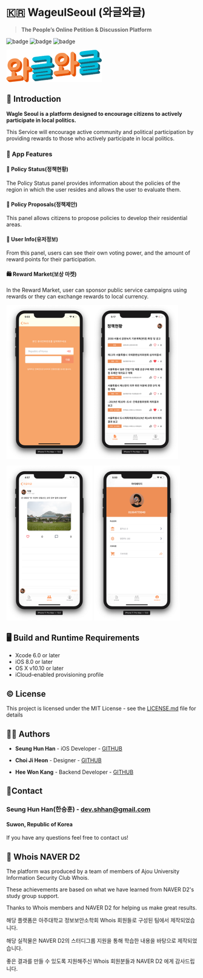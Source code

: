 # :kr: WageulSeoul (와글와글)

> **The People’s Online Petition & Discussion Platform**

![badge](https://img.shields.io/badge/license-MIT-red.svg) ![badge](https://img.shields.io/badge/language-Swift-red.svg) ![badge](https://img.shields.io/badge/version-iOS13.1/Swift5.1-lightgrey.svg)



<img src="./README_Images/Logo@3x.png" alt="Logo@3x" width="50%" />




## :open_book: Introduction

**Wagle Seoul is a platform designed to encourage citizens to actively participate in local politics.**

This Service will encourage active community and political participation by providing rewards to those who actively participate in local politics.



### :iphone: App Features



#### :page_facing_up: Policy Status(정책현황)

The Policy Status panel provides information about the policies of the region in which the user resides and allows the user to evaluate them.



#### :loudspeaker: Policy Proposals(정책제안)

This panel allows citizens to propose policies to develop their residential areas.



#### :bust_in_silhouette: User Info(유저정보)

From this panel, users can see their own voting power, and the amount of reward points for their participation.



#### :shopping: ​Reward Market(보상 마켓)

In the Reward Market, user can sponsor public service campaigns using rewards or they can exchange rewards to local currency.



<img src="./README_Images/Register.png" alt="Register" width="45%" /><img src="./README_Images/PolicyStatus.png" alt="PolicyStatus" width="45%" />

<img src="./README_Images/PolicyProposals.png" alt="PolicyProposals" width="45%" /> <img src="./README_Images/UserInfo.png" alt="UserInfo" width="45%" />



## :desktop_computer: ​Build and Runtime Requirements

- Xcode 6.0 or later
- iOS 8.0 or later
- OS X v10.10 or later
- iCloud–enabled provisioning profile



## :copyright: ​License



This project is licensed under the MIT License - see the [LICENSE.md](./LICENSE) file for details



## :man_technologist: ​Authors



* **Seung Hun Han** - iOS Developer - [GITHUB](https://github.com/shhan730)

  

* **Choi Ji Heon** - Designer - [GITHUB](https://github.com/smakerdev)

  

* **Hee Won Kang** - Backend Developer - [GITHUB](https://github.com/kang-heewon)



## :email: ​Contact



### **Seung Hun Han**(한승훈) - dev.shhan@gmail.com

#### Suwon, Republic of Korea



If you have any questions feel free to contact us!



## :office: Whois NAVER D2 



The platform was produced by a team of members of Ajou University Information Security Club Whois.

These achievements are based on what we have learned from NAVER D2's study group support.

Thanks to Whois members and NAVER D2 for helping us make great results.



해당 플랫폼은 아주대학교 정보보안소학회 Whois 회원들로 구성된 팀에서 제작되었습니다.

해당 실적물은 NAVER D2의 스터디그룹 지원을 통해 학습한 내용을 바탕으로 제작되었습니다.

좋은 결과를 만들 수 있도록 지원해주신 Whois 회원분들과 NAVER D2 에게 감사드립니다.

